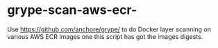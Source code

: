 # grype-scan-aws-ecr-

Use <https://github.com/anchore/grype/> to do Docker layer scanning on various AWS ECR Images one this script has got the images digests.
